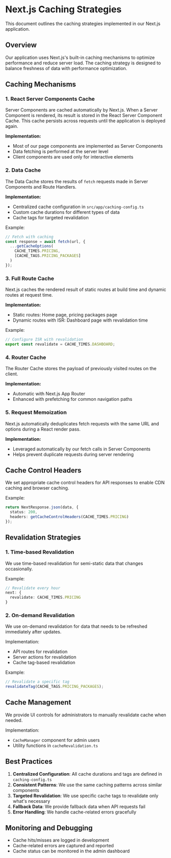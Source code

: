 # Next.js Caching Strategies

This document outlines the caching strategies implemented in our Next.js application.

## Overview

Our application uses Next.js's built-in caching mechanisms to optimize performance and reduce server load. The caching strategy is designed to balance freshness of data with performance optimization.

## Caching Mechanisms

### 1. React Server Components Cache

Server Components are cached automatically by Next.js. When a Server Component is rendered, its result is stored in the React Server Component Cache. This cache persists across requests until the application is deployed again.

**Implementation:**
- Most of our page components are implemented as Server Components
- Data fetching is performed at the server level
- Client components are used only for interactive elements

### 2. Data Cache

The Data Cache stores the results of `fetch` requests made in Server Components and Route Handlers.

**Implementation:**
- Centralized cache configuration in `src/app/caching-config.ts`
- Custom cache durations for different types of data
- Cache tags for targeted revalidation

Example:
```typescript
// Fetch with caching
const response = await fetch(url, {
  ...getCacheOptions(
    CACHE_TIMES.PRICING,
    [CACHE_TAGS.PRICING_PACKAGES]
  )
});
```

### 3. Full Route Cache

Next.js caches the rendered result of static routes at build time and dynamic routes at request time.

**Implementation:**
- Static routes: Home page, pricing packages page
- Dynamic routes with ISR: Dashboard page with revalidation time

Example:
```typescript
// Configure ISR with revalidation
export const revalidate = CACHE_TIMES.DASHBOARD;
```

### 4. Router Cache

The Router Cache stores the payload of previously visited routes on the client.

**Implementation:**
- Automatic with Next.js App Router
- Enhanced with prefetching for common navigation paths

### 5. Request Memoization

Next.js automatically deduplicates fetch requests with the same URL and options during a React render pass.

**Implementation:**
- Leveraged automatically by our fetch calls in Server Components
- Helps prevent duplicate requests during server rendering

## Cache Control Headers

We set appropriate cache control headers for API responses to enable CDN caching and browser caching.

Example:
```typescript
return NextResponse.json(data, {
  status: 200,
  headers: getCacheControlHeaders(CACHE_TIMES.PRICING)
});
```

## Revalidation Strategies

### 1. Time-based Revalidation

We use time-based revalidation for semi-static data that changes occasionally.

Example:
```typescript
// Revalidate every hour
next: {
  revalidate: CACHE_TIMES.PRICING
}
```

### 2. On-demand Revalidation

We use on-demand revalidation for data that needs to be refreshed immediately after updates.

Implementation:
- API routes for revalidation
- Server actions for revalidation
- Cache tag-based revalidation

Example:
```typescript
// Revalidate a specific tag
revalidateTag(CACHE_TAGS.PRICING_PACKAGES);
```

## Cache Management

We provide UI controls for administrators to manually revalidate cache when needed.

Implementation:
- `CacheManager` component for admin users
- Utility functions in `cacheRevalidation.ts`

## Best Practices

1. **Centralized Configuration**: All cache durations and tags are defined in `caching-config.ts`
2. **Consistent Patterns**: We use the same caching patterns across similar components
3. **Targeted Revalidation**: We use specific cache tags to revalidate only what's necessary
4. **Fallback Data**: We provide fallback data when API requests fail
5. **Error Handling**: We handle cache-related errors gracefully

## Monitoring and Debugging

- Cache hits/misses are logged in development
- Cache-related errors are captured and reported
- Cache status can be monitored in the admin dashboard
